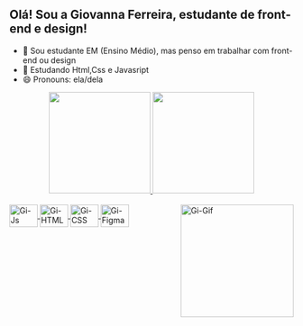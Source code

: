 ## Olá! Sou a Giovanna Ferreira, estudante de front-end e design!

- 🔭 Sou estudante EM (Ensino Médio), mas penso em trabalhar com front-end ou design
- 🌱 Estudando Html,Css e Javasript
- 😄 Pronouns: ela/dela

<div align="center">
  <a href="https://github.com/Giovanna-Ferreira">
    <img height="180em" src="https://github-readme-stats.vercel.app/api?username=Giovanna-Ferreira&show_icons=true&theme=radical&include_all_commits=true&count_private=true"/>
    <img height="180em" src="https://github-readme-stats.vercel.app/api/top-langs/?username=Giovanna-Ferreira&layout=compact&langs_count=7&theme=radical"/>
</div>
  
<div style="display: inlineblock"><br>
  <img align="center" alt="Gi-Js" height="40" width="50" src="https://cdn.jsdelivr.net/gh/devicons/devicon/icons/javascript/javascript-original.svg">
  <img align="center" alt="Gi-HTML" height="40" width="50" src="https://cdn.jsdelivr.net/gh/devicons/devicon/icons/html5/html5-original.svg">
  <img align="center" alt="Gi-CSS" height="40" width="50" src="https://cdn.jsdelivr.net/gh/devicons/devicon/icons/css3/css3-original.svg">
  <img align="center" alt="Gi-Figma" height="40" width="50" src="https://cdn.jsdelivr.net/gh/devicons/devicon/icons/figma/figma-original.svg">
  <img align="right" alt="Gi-Gif"  height="200" src="https://media.discordapp.net/attachments/887693256996044834/897856579192373258/tenor.gif">
</div>
  
  ##
